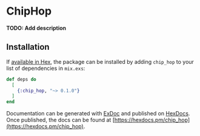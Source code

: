 # ChipHop

**TODO: Add description**

## Installation

If [available in Hex](https://hex.pm/docs/publish), the package can be installed
by adding `chip_hop` to your list of dependencies in `mix.exs`:

```elixir
def deps do
  [
    {:chip_hop, "~> 0.1.0"}
  ]
end
```

Documentation can be generated with [ExDoc](https://github.com/elixir-lang/ex_doc)
and published on [HexDocs](https://hexdocs.pm). Once published, the docs can
be found at [https://hexdocs.pm/chip_hop](https://hexdocs.pm/chip_hop).


